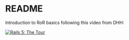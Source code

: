 # README

Introduction to RoR basics following this video from DHH:

[![Rails 5: The Tour](https://img.youtube.com/vi/OaDhY_y8WTo/hqdefault.jpg)](https://www.youtube.com/watch?v=OaDhY_y8WTo)


